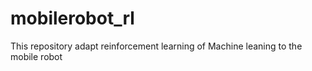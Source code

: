 # mobilerobot_rl
This repository adapt reinforcement learning of Machine leaning to the mobile robot 
